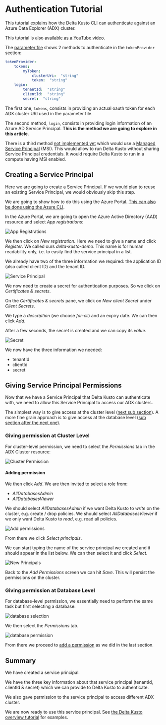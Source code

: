 # Authentication Tutorial

This tutorial explains how the Delta Kusto CLI can authenticate against an Azure Data Explorer (ADX) cluster.

This tutorial is also [available as a YouTube video](https://www.youtube.com/watch?v=ErLSCKCkGXI&t=5s).

The [parameter file](../../parameter-file.md) shows 2 methods to authenticate in the `tokenProvider` section:

```yaml
tokenProvider:
    tokens:
        myToken:
            clusterUri:  "string"
            token:  "string"
    login:
        tenantId:  "string"
        clientId:  "string"
        secret:  "string"
```

The first one, `tokens`, consists in providing an actual oauth token for each ADX cluster URI used in the parameter file.

The second method, `login`, consists in providing login information of an Azure AD Service Principal.  **This is the method we are going to explore in this article**.

There is a third method [not implemented yet](https://github.com/microsoft/delta-kusto/issues/7) which would use a [Managed Service Principal](https://www.youtube.com/watch?v=TK8jdVpWsNY) (MSI).  This would allow to run Delta Kusto without sharing Service Principal credentials. It would require Delta Kusto to run in a compute having MSI enabled.

## Creating a Service Principal

Here we are going to create a Service Principal.  If we would plan to reuse an existing Service Principal, we would obviously skip this step.

We are going to show how to do this using the Azure Portal.  [This can also be done using the Azure CLI](https://docs.microsoft.com/en-us/azure/developer/python/how-to-manage-service-principals#manage-service-principals-using-the-azure-cli).

In the Azure Portal, we are going to open the Azure Active Directory (AAD) resource and select *App registrations*:

![App Registrations](app-registrations.png)

We then click on *New registration*.  Here we need to give a name and click *Register*.  We called ours *delta-kusto-demo*.  This name is for human readability only, i.e. to easily find the service principal in a list.

We already have two of the three information we required:  the application ID (also called client ID) and the tenant ID.

![Service Principal](sp.png)

We now need to create a secret for authentication purposes.  So we click on *Certificates & secrets*.

On the *Certificates & secrets* pane, we click on *New client Secret* under *Client Secrets*.

We type a *description* (we choose *for-cli*) and an expiry date.  We can then click *Add*.

After a few seconds, the secret is created and we can copy its *value*.

![Secret](secret.png)

We now have the three information we needed:

*   tenantId
*   clientId
*   secret

## Giving Service Principal Permissions

Now that we have a Service Principal that Delta Kusto can authenticate with, we need to allow this Service Principal to access our ADX clusters.

The simplest way is to give access at the cluster level ([next sub section](#giving-permission-at-cluster-level)).  A more fine grain approach is to give access at the database level ([sub section after the next one](#giving-permission-at-database-level)).

### Giving permission at Cluster Level

For cluster-level permission, we need to select the *Permissions* tab in the ADX Cluster resource:

![Cluster Permission](cluster-permission.png)

#### Adding permission

We then click *Add*.  We are then invited to select a role from:

* *AllDatabasesAdmin*
* *AllDatabasesViewer*

We should select *AllDatabasesAdmin* if we want Delta Kusto to *write* on the cluster, e.g. create / drop policies.  We should select *AllDatabasesViewer* if we only want Delta Kusto to *read*, e.g. read all policies.

![Add permissions](add-permissions.png)

From there we click *Select principals*.

We can start typing the name of the service principal we created and it should appear in the list below.  We can then select it and click *Select*.

![New Principals](new-principals.png)

Back to the *Add Permissions* screen we can hit *Save*.  This will persist the permissions on the cluster.

### Giving permission at Database Level

For database-level permission, we essentially need to perform the same task but first selecting a database:

![database selection](database-selection.png)

We then select the *Permissions* tab.

![database permission](database-permission.png)

From there we proceed to [add a permission](#adding-permission) as we did in the last section.

## Summary

We have created a service principal.

We have the three key information about that service principal (tenantId, clientId & secret) which we can provide to Delta Kusto to authenticate.

We also gave permission to the service principal to access different ADX cluster.

We are now ready to use this service principal.  See [the Delta Kusto overview tutorial](../overview-tutorial/README.md) for examples.